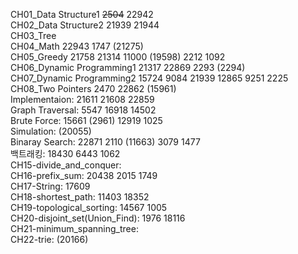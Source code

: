 CH01_Data Structure1 ~~2504~~ 22942 <br>
CH02_Data Structure2 21939 21944 <br>
CH03_Tree <br>
CH04_Math 22943 1747 (21275) <br>
CH05_Greedy 21758 21314 11000 (19598) 2212 1092 <br>
CH06_Dynamic Programming1 21317 22869 2293 (2294) <br>
CH07_Dynamic Programming2 15724 9084 21939 12865 9251 2225 <br>
CH08_Two Pointers 2470 22862 (15961) <br>
Implementaion: 21611 21608 22859 <br>
Graph Traversal: 5547 16918 14502 <br>
Brute Force: 15661 (2961) 12919 1025 <br>
Simulation: (20055) <br>
Binaray Search: 22871 2110 (11663) 3079 1477 <br>
백트래킹: 18430 6443 1062 <br>
CH15-divide_and_conquer: <br>
CH16-prefix_sum: 20438 2015 1749 <br>
CH17-String: 17609 <br>
CH18-shortest_path: 11403 18352 <br>
CH19-topological_sorting: 14567 1005 <br>
CH20-disjoint_set(Union_Find): 1976 18116 <br>
CH21-minimum_spanning_tree: <br>
CH22-trie: (20166) <br>